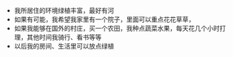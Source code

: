 - 我所居住的环境绿植丰富，最好有河
- 如果有可能，我希望我家里有一个院子，里面可以重点花花草草，
- 如果我能够在国外的村庄，买一个农田，我种点蔬菜水果，每天花几个小时打理，其他时间我骑行、看书等等
- 以后我的房间、生活里可以放点绿植